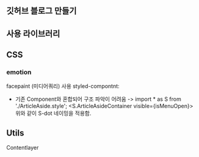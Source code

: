 ## 깃허브 블로그 만들기


## 사용 라이브러리

## CSS  
### emotion
facepaint (미디어쿼리) 사용
styled-compontnt:  
- 기존 Component와 혼합되어 구조 파악이 어려움 -> 
    import * as S from './ArticleAside.style';
    <S.ArticleAsideContainer visible={isMenuOpen}> 
위와 같이 S-dot 네이밍을 적용함.

## Utils  
Contentlayer